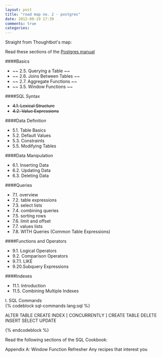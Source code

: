 ```yaml
---
layout: post
title: "road map no. 2 - postgres"
date: 2012-09-19 17:39
comments: true
categories: 
---
```


Straight from Thoughtbot's map:

Read these sections of the [Postgres manual](http://www.postgresql.org/docs/9.0/static/index.html)


####Basics
- ~~ 2.5. Querying a Table ~~
- ~~ 2.6. Joins Between Tables ~~
- ~~ 2.7. Aggregate Functions ~~
- ~~ 3.5. Window Functions ~~

####SQL Syntax  
- ~~4.1. Lexical Structure~~
- ~~4.2. Value Expressions~~

####Data Definition  
- 5.1. Table Basics
- 5.2. Default Values
- 5.3. Constraints
- 5.5. Modifying Tables

####Data Manipulation  
- 6.1. Inserting Data
- 6.2. Updating Data
- 6.3. Deleting Data

####Queries  
- 7.1. overview
- 7.2. table expressions
- 7.3. select lists
- 7.4. combining queries
- 7.5. sorting rows
- 7.6. limit and offset
- 7.7. values lists
- 7.8. WITH Queries (Common Table Expressions)

####Functions and Operators  
- 9.1. Logical Operators
- 9.2. Comparison Operators
- 9.7.1. LIKE
- 9.20.Subquery Expressions

####Indexes  
- 11.1. Introduction
- 11.5. Combining Multiple Indexes

I. SQL Commands  
{% codeblock sql-commands lang:sql %}

ALTER TABLE
CREATE INDEX [ CONCURRENTLY ]
CREATE TABLE
DELETE
INSERT
SELECT
UPDATE

{% endcodeblock %}

Read the following sections of the SQL Cookbook:  

Appendix A: Window Function Refresher
Any recipes that interest you